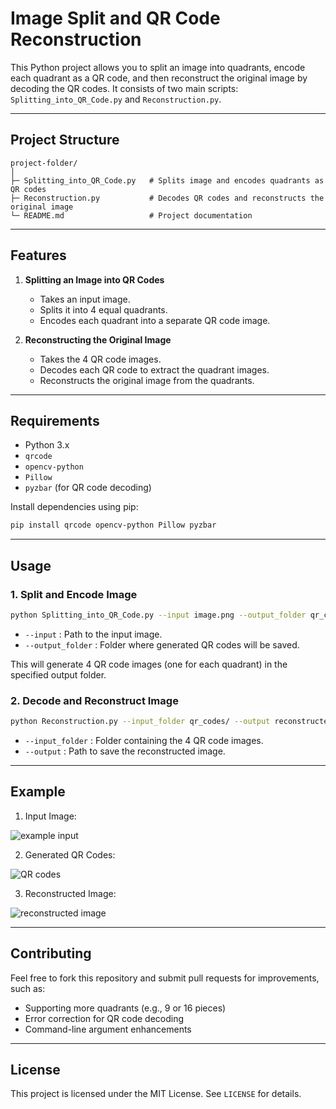 # Image Split and QR Code Reconstruction

This Python project allows you to split an image into quadrants, encode each quadrant as a QR code, and then reconstruct the original image by decoding the QR codes. It consists of two main scripts: `Splitting_into_QR_Code.py` and `Reconstruction.py`.

---

## Project Structure

```
project-folder/
│
├─ Splitting_into_QR_Code.py   # Splits image and encodes quadrants as QR codes
├─ Reconstruction.py           # Decodes QR codes and reconstructs the original image
└─ README.md                   # Project documentation
```

---

## Features

1. **Splitting an Image into QR Codes**
   - Takes an input image.
   - Splits it into 4 equal quadrants.
   - Encodes each quadrant into a separate QR code image.

2. **Reconstructing the Original Image**
   - Takes the 4 QR code images.
   - Decodes each QR code to extract the quadrant images.
   - Reconstructs the original image from the quadrants.

---

## Requirements

- Python 3.x
- `qrcode`
- `opencv-python`
- `Pillow`
- `pyzbar` (for QR code decoding)

Install dependencies using pip:

```bash
pip install qrcode opencv-python Pillow pyzbar
```

---

## Usage

### 1. Split and Encode Image

```bash
python Splitting_into_QR_Code.py --input image.png --output_folder qr_codes/
```

- `--input` : Path to the input image.
- `--output_folder` : Folder where generated QR codes will be saved.

This will generate 4 QR code images (one for each quadrant) in the specified output folder.

### 2. Decode and Reconstruct Image

```bash
python Reconstruction.py --input_folder qr_codes/ --output reconstructed_image.png
```

- `--input_folder` : Folder containing the 4 QR code images.
- `--output` : Path to save the reconstructed image.

---

## Example

1. Input Image:

![example input](example_input.png)

2. Generated QR Codes:

![QR codes](qr_codes_example.png)

3. Reconstructed Image:

![reconstructed image](reconstructed_example.png)

---

## Contributing

Feel free to fork this repository and submit pull requests for improvements, such as:
- Supporting more quadrants (e.g., 9 or 16 pieces)
- Error correction for QR code decoding
- Command-line argument enhancements

---

## License

This project is licensed under the MIT License. See `LICENSE` for details.